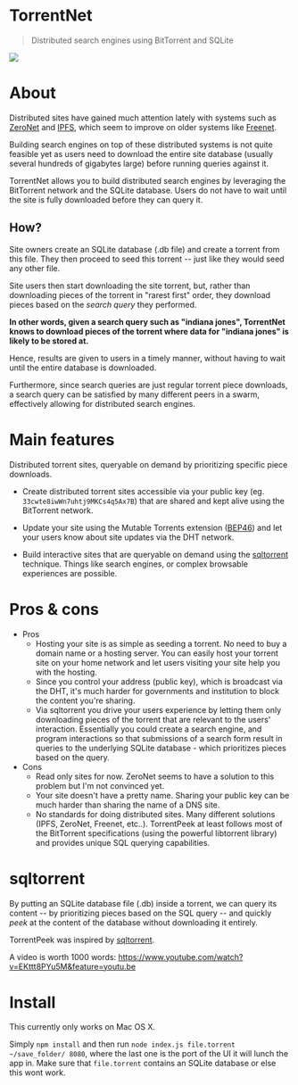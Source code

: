 # TorrentNet

> Distributed search engines using BitTorrent and SQLite

![](https://github.com/lmatteis/torrent-net/blob/master/out.gif?raw=true)

# About

Distributed sites have gained much attention lately with systems such as [ZeroNet](https://zeronet.io/) and [IPFS](https://ipfs.io/), which seem to improve on older systems like [Freenet](https://freenetproject.org/).

Building search engines on top of these distributed systems is not quite feasible yet as users need to download the entire site database (usually several hundreds of gigabytes large) before running queries against it.

TorrentNet allows you to build distributed search engines by leveraging the BitTorrent network and the SQLite database. Users do not have to wait until the site is fully downloaded before they can query it.

## How?

Site owners create an SQLite database (.db file) and create a torrent from this file. They then proceed to seed this torrent -- just like they would seed any other file.

Site users then start downloading the site torrent, but, rather than downloading pieces of the torrent in "rarest first" order, they download pieces based on the *search query* they performed.

**In other words, given a search query such as "indiana jones", TorrentNet knows to download pieces of the torrent where data for "indiana jones" is likely to be stored at.**

Hence, results are given to users in a timely manner, without having to wait until the entire database is downloaded.

Furthermore, since search queries are just regular torrent piece downloads, a search query can be satisfied by many different peers in a swarm, effectively allowing for distributed search engines.

# Main features

Distributed torrent sites, queryable on demand by prioritizing specific piece downloads.

* Create distributed torrent sites accessible via your public key (eg. `33cwte8iwWn7uhtj9MKCs4q5Ax7B`) that are shared and kept alive using the BitTorrent network.

* Update your site using the Mutable Torrents extension ([BEP46](http://bittorrent.org/beps/bep_0046.html)) and let your users know about site updates via the DHT network.

* Build interactive sites that are queryable on demand using the [sqltorrent](https://github.com/bittorrent/sqltorrent) technique. Things like search engines, or complex browsable experiences are possible.

# Pros & cons

* Pros
  * Hosting your site is as simple as seeding a torrent. No need to buy a domain name or a hosting server. You can easily host your torrent site on your home network and let users visiting your site help you with the hosting.
  * Since you control your address (public key), which is broadcast via the DHT, it's much harder for governments and institution to block the content you're sharing.
  * Via sqltorrent you drive your users experience by letting them only downloading pieces of the torrent that are relevant to the users' interaction. Essentially you could create a search engine, and program interactions so that submissions of a search form result in queries to the underlying SQLite database - which prioritizes pieces based on the query.
* Cons
  * Read only sites for now. ZeroNet seems to have a solution to this problem but I'm not convinced yet.
  * Your site doesn't have a pretty name. Sharing your public key can be much harder than sharing the name of a DNS site.
  * No standards for doing distributed sites. Many different solutions (IPFS, ZeroNet, Freenet, etc..). TorrentPeek at least follows most of the BitTorrent specifications (using the powerful libtorrent library) and provides unique SQL querying capabilities.

# sqltorrent

By putting an SQLite database file (.db) inside a torrent, we can query its content -- by prioritizing pieces based on the SQL query -- and quickly *peek* at the content of the database without downloading it entirely.

TorrentPeek was inspired by [sqltorrent](https://github.com/bittorrent/sqltorrent).


A video is worth 1000 words: https://www.youtube.com/watch?v=EKttt8PYu5M&feature=youtu.be


# Install

This currently only works on Mac OS X.

Simply `npm install` and then run `node index.js file.torrent ~/save_folder/ 8080`, where the last one is the port of the UI it will lunch the app in. Make sure that `file.torrent` contains an SQLite database or else this wont work.
